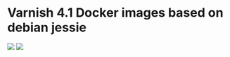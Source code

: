 # Varnish 4.1 Docker images based on debian jessie

[![](https://images.microbadger.com/badges/version/fballiano/varnish.svg)](http://microbadger.com/images/fballiano/varnish)
[![](https://images.microbadger.com/badges/image/fballiano/varnish.svg)](http://microbadger.com/images/fballiano/varnish)
